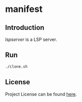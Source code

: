 # manifest

## Introduction

*lspserver* is a LSP server.



## Run

```bash
./clone.sh
```



## License

Project License can be found [here](LICENSE).
